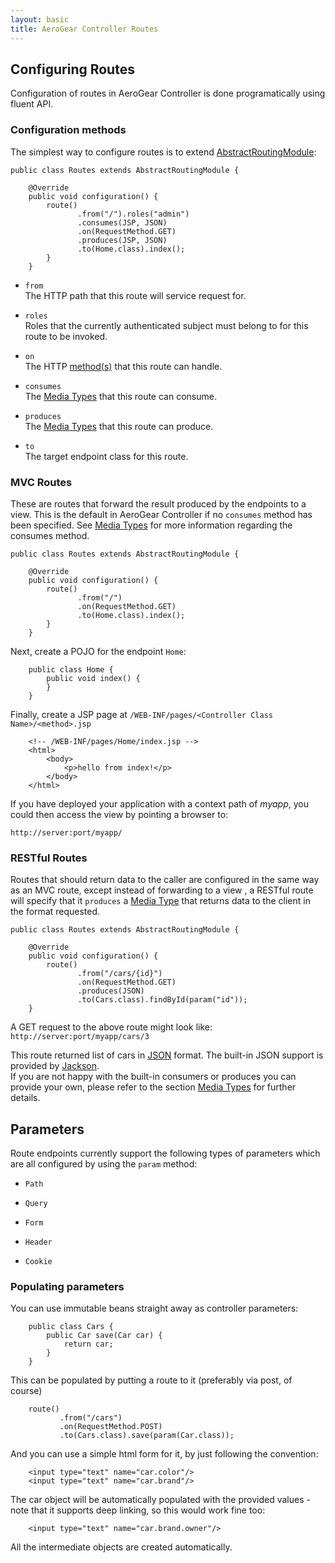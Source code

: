 ```yaml
--- 
layout: basic 
title: AeroGear Controller Routes
---
```


## Configuring Routes
Configuration of routes in AeroGear Controller is done programatically using fluent API.   

### Configuration methods  
The simplest way to configure routes is to extend [AbstractRoutingModule](http://aerogear.org/docs/specs/aerogear-controller/org/jboss/aerogear/controller/router/AbstractRoutingModule.html):  

    public class Routes extends AbstractRoutingModule {

        @Override
        public void configuration() {
            route()
                   .from("/").roles("admin")
                   .consumes(JSP, JSON)
                   .on(RequestMethod.GET)
                   .produces(JSP, JSON)
                   .to(Home.class).index();
            }
        }

  
* ```from```  
The HTTP path that this route will service request for.  

* ```roles```  
Roles that the currently authenticated subject must belong to for this route to be invoked. 

* ```on```  
The HTTP [method(s)](http://aerogear.org/docs/specs/aerogear-controller/org/jboss/aerogear/controller/router/RequestMethod.html) that this route can handle.  

* ```consumes```  
The [Media Types](mediatypes.html) that this route can consume.  

* ```produces```  
The [Media Types](mediatypes.html) that this route can produce.  

* ```to```  
The target endpoint class for this route. 


### MVC Routes
These are routes that forward the result produced by the endpoints to a view. This is the default in AeroGear Controller if no
```consumes``` method has been specified. See [Media Types](mediatypes.html) for more information regarding the consumes method.  
  
    public class Routes extends AbstractRoutingModule {

        @Override
        public void configuration() {
            route()
                   .from("/")
                   .on(RequestMethod.GET)
                   .to(Home.class).index();
            }
        }

Next, create a POJO for the endpoint ```Home```:

        public class Home {
            public void index() {
            }
        }
        
Finally, create a JSP page at `/WEB-INF/pages/<Controller Class Name>/<method>.jsp`

        <!-- /WEB-INF/pages/Home/index.jsp -->
        <html>
            <body>
                <p>hello from index!</p>
            </body>
        </html>
        
If you have deployed your application with a context path of _myapp_, you could then access the view by pointing a browser to:  
  
```http://server:port/myapp/```  
  
    

### RESTful Routes
Routes that should return data to the caller are configured in the same way as an MVC route, except instead of forwarding to a view
, a RESTful route will specify that it ```produces``` a [Media Type](mediatypes.html) that returns data to the client in the 
format requested.

    public class Routes extends AbstractRoutingModule {

        @Override
        public void configuration() {
            route()
                   .from("/cars/{id}")
                   .on(RequestMethod.GET)
                   .produces(JSON)
                   .to(Cars.class).findById(param("id"));
        }
        
A GET request to the above route might look like:  
```http://server:port/myapp/cars/3```  

This route returned list of cars in [JSON](http://www.json.org/) format. The built-in JSON support is provided by [Jackson](http://jackson.codehaus.org).  
If you are not happy with the built-in consumers or produces you can provide your own, please refer to the section [Media Types](mediatypes.html) for further details.

## Parameters
Route endpoints currently support the following types of parameters which are all configured by using the ```param``` method:  
  
* ```Path```  
  
* ```Query```   
  
* ```Form```  
  
* ```Header```  
  
* ```Cookie```   

### Populating parameters
You can use immutable beans straight away as controller parameters:

        public class Cars {
            public Car save(Car car) {
                return car;
            }
        }

This can be populated by putting a route to it (preferably via post, of course)

        route()
               .from("/cars")
               .on(RequestMethod.POST)
               .to(Cars.class).save(param(Car.class));


And you can use a simple html form for it, by just following the convention:

        <input type="text" name="car.color"/>
        <input type="text" name="car.brand"/>

The car object will be automatically populated with the provided values - note that it supports deep linking, so this would work fine too:

        <input type="text" name="car.brand.owner"/>

All the intermediate objects are created automatically.
